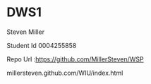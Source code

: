 DWS1
====

Steven Miller

Student Id 0004255858

Repo Url :https://github.com/MillerSteven/WSP

millersteven.github.com/WIU/index.html
